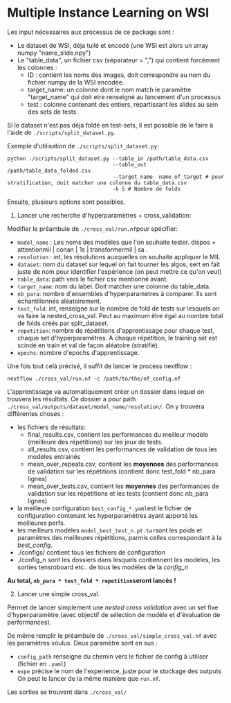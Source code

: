 # Multiple Instance Learning on WSI

Les input nécessaires aux processus de ce package sont : 
* Le dataset de WSI, déja tuilé et encodé (une WSI est alors un array numpy "name_slide.npy")
* Le "table_data", un fichier csv (séparateur = ",") qui contient forcément les colonnes :
    * ID : contient les noms des images, doit correspondre au nom du fichier numpy de la WSI encodée.
    * target_name: un colonne dont le nom match le paramètre "target_name" qui doit etre renseigné au lancement d'un processus
    * test : colonne contenant des entiers, répartissant les slides au sein des sets de tests.

Si le dataset n'est pas déja foldé en test-sets, il est possible de le faire à l'aide de `./scripts/split_dataset.py`.

Exemple d'utilisation de `./scripts/split_dataset.py`:
```
python ./scripts/split_dataset.py --table_in /path/table_data.csv 
                                  --table_out /path/table_data_folded.csv 
                                  --target_name  name_of_target # pour stratification, doit matcher une colonne du table_data.csv
                                  -k 5 # Nombre de folds
```

Ensuite, plusieurs options sont possibles.

1. Lancer une recherche d'hyperparamètres + cross_validation:

Modifier le préambule de `./cross_val/run.nf`pour spécifier:
* `model_name` : Les noms des modèles que l'on souhaite tester. dispos = attentionmil | conan | 1s | transformermil | sa .
* `resolution` : int, les résolutions auxquelles on souhaite appliquer le MIL
* `dataset`: nom du dataset sur lequel on fait tourner les algos, sert en fait juste de nom pour identifier l'expérience (on peut mettre ce qu'on veut)
* `table_data`: path vers le fichier csv mentionné avant.
* `target_name`: nom du label. Doit matcher une colonne du table_data.
* `nb_para`: nombre d'ensembles d'hyperparametres à comparer. Ils sont échantillonnés aléatoirement.
* `test_fold`: int, renseigne sur le nombre de fold de tests sur lesquels on va faire la nested_cross_val.
    Peut au maximum être égal au nombre total de folds créés par split_dataset.
* `repetition`: nombre de répétitions d'apprentissage pour chaque test, chaque set d'hyperparamètres. 
    A chaque répétition, le training set est scindé en train et val de façon aléatoire (stratifié).
* `epochs`: nombre d'epochs d'apprentissage.

Une fois tout celà précisé, il suffit de lancer le process nextflow :
```
nextflow ./cross_val/run.nf -c /path/to/the/nf_config.nf
```

L'apprentissage va automatiquement créer un dossier dans lequel on trouvera les résultats.
Ce dossier a pour path `./cross_val/outputs/dataset/model_name/resolution/`.
On y trouvera différentes choses : 
* les fichiers de résultats: 
    * final_results.csv, contient les performances du meilleur modèle (meilleure des répétitions) sur les jeux de tests.
    * all_results.csv, contient les performances de validation de tous les modèles entrainés
    * mean_over_repeats.csv, contient les **moyennes** des performances de validation sur les répétitions (contient donc test_fold * nb_para lignes)
    * mean_over_tests.csv, contient les **moyennes** des performances de validation sur les répétitions et les tests (contient donc nb_para lignes)
* la meilleure configuration `best_config_*.yaml`est le fichier de configuration contenant les hyperparamètres ayant apporté les meilleures perfs.
* les meilleurs modèles `model_best_test_n.pt.tar`sont les poids et paramètres des meilleures répétitions, parmis celles correspondant à la *best_config*.
* ./configs/ contient tous les fichiers de configuration
* ./config_n sont les dossiers dans lesquels contiennent les modèles, les sorties tensroboard etc.. de tous les modèles de la *config_n*

**Au total, `nb_para * test_fold * repetition`seront lancés !**

2. Lancer une simple cross_val.

Permet de lancer simplement une *nested cross validation* avec un set fixe d'hyperparamètre (avec objectif de sélection de modèle et d'évaluation de performances).

De même remplir le préambule de `./cross_val/simple_cross_val.nf` avec les paramètres voulus.
Deux paramètre sont en sus : 
* `config_path` renseigne du chemin vers le fichier de config à utiliser (fichier en `.yaml`)
* `expe` précise le nom de l'experience, juste pour le stockage des outputs
On peut le lancer de la même manière que `run.nf`.

Les sorties se trouvent dans `./cross_val/`
